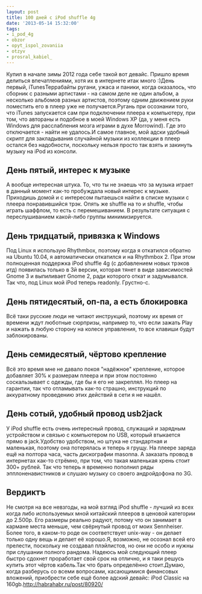 ```yaml
---
layout: post
title: 100 дней с iPod shuffle 4g
date: '2013-05-14 15:32:00'
tags:
- i_pod_4g
- obzor
- opyt_ispol_zovaniia
- otzyv
- prosral_kabiel_
---
```


Купил в начале зимы 2012 года себе такой вот девайс. Пришло время делиться впечатлениями, хотя их в интернете итак много :)День первый, iTunesТеррабайты ругани, ужаса и паники, когда оказалось, что сборник с разными артистами - на самом деле не один альбом, а несколько альбомов разных артистов, поэтому одним движением руки поместить его в плеер уже не получается.Ругань при осознании того, что iTunes запускается сам при подключении плеера к компьютеру, при том, что автораны и подобное в моей Windows XP (да, у меня есть Windows для расслабления мозга играми в духе Morrowind). Где это отключается - найти не удалось.И самое главное, мой адски удобный скрипт для закладывания случайной музыки из коллекции в плеер остался без надобности, поскольку нельзя просто так взять и закинуть музыку на iPod из консоли.

### 

## День пятый, интерес к музыке
А вообще интересная штука. То, что ты не знаешь что за музыка играет в данный момент как-то пробуждала новый интерес к музыке. Приходишь домой и с интересом пытаешься найти в списке музыки с плеера понравившийся трэк. Опять же shuffle на то и shuffle, чтобы играть шаффлом, то есть с перемешиванием. В результате ситуация с переслушиванием какой-либо группы минимизируется.

## День тридцатый, привязка к Windows
Под Linux я использую Rhythmbox, поэтому когда я откатился обратно на Ubuntu 10.04, я автоматически откатился и на Rhythmbox 2\. При этом полноценная поддержка iPod shuffle 4g (с добавлением новых трэков итд) появилась только в 3й версии, которая тянет в виде зависимостей Gnome 3 и выпиливает Gnome 2, ради которого откат и задумывался. Так что, под Linux мой iPod теперь readonly. Грустно-с.

## День пятидесятый, оп-па, а есть блокировка
Всё таки русские люди не читают инструкций, поэтому их время от времени ждут люботные сюрпризы, например то, что если зажать Play и нажать в любую сторону на колесе управления, то все клавиши будут заблокированы.

## День семидесятый, чёртово крепление
Всё это время мне не давало покоя "надёжное" крепление, которое добавляет 30% к размерам плеера и при этом постоянно соскальзывает с одежды, где бы я его не закреплял. Но плеер на гарантии, так что отламывать как-то страшно, инструкций по аккуратному проведению этих действий в сети я не нашёл.

## День сотый, удобный провод usb2jack
У iPod shuffle есть очень интересный провод, служащий и зарядным устройством и связью с компьютером по USB, который втыкается прямо в jack.Удобство удобством, но штука не стандартная и маленькая, поэтому она потерялась и теперь я грущу. На плеере заряда ещё на полтора часа, часть дискографии masonna. А заказать провод в интернетах как-то стрёмно, при том, что такая маленькая хрень стоит 300+ рублей. Так что теперь я временно пополнил ряды эпплоненавистников и слушаю музыку со своего андройдофона по 3G.

## Вердиктъ
Не смотря на все невзгоды, на мой взгляд iPod shuffle - лучший из всех когда либо используемых мной китайский плееров в ценовой категории до 2.500р. Его размеры реально радуют, потому что он занимает в кармане места меньше, чем свёрнутый провод от моих Sennheiser. Более того, в каком-то роде он соответствует unix-way - он делает только одну вещь и делает её хорошо.Я, возможно, не осознал всей его прелести, поскольку не создавал плэйлистов, но они не особо и нужны при слушании полного рандома. Надеюсь мой следующий плеер быстро сдохнет проработает свой срок на отлично, и я таки решусь купить этот чёртов кабель.Так что брать определённо стоит.Думаю, когда разберусь со всеми вопросами, касающимися финансовых вложений, приобрести себе ещё более адский девайс: iPod Classic на 160gb.http://habrahabr.ru/post/80920/